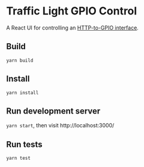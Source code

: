 # Traffic Light GPIO Control

A React UI for controlling an [HTTP-to-GPIO interface](https://github.com/f1337/go-gpio-http).

## Build

`yarn build`

## Install

`yarn install`

## Run development server

`yarn start`, then visit http://localhost:3000/

## Run tests

`yarn test`
